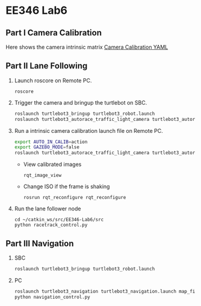 # EE346 Lab6

## Part I Camera Calibration

Here shows the camera intrinsic matrix
[Camera Calibration YAML](src/camera.yaml)

## Part II Lane Following
1. Launch roscore on Remote PC.
    ```
    roscore
    ```
2. Trigger the camera and bringup the turtlebot on SBC.
    ```bash
    roslaunch turtlebot3_bringup turtlebot3_robot.launch
    roslaunch turtlebot3_autorace_traffic_light_camera turtlebot3_autorace_camera_pi.launch
    ```

3. Run a intrinsic camera calibration launch file on Remote PC.
    ```bash
    export AUTO_IN_CALIB=action
    export GAZEBO_MODE=false
    roslaunch turtlebot3_autorace_traffic_light_camera turtlebot3_autorace_intrinsic_camera_calibration.launch
    ```

   - View calibrated images
       ```
       rqt_image_view
       ```

   - Change ISO if the frame is shaking

       ```
       rosrun rqt_reconfigure rqt_reconfigure
       ```

4. Run the lane follower node
    ```
    cd ~/catkin_ws/src/EE346-Lab6/src
    python racetrack_control.py
    ```
## Part III Navigation

1. SBC
    ```bash
    roslaunch turtlebot3_bringup turtlebot3_robot.launch
    ```
2. PC
    ```bash
    roslaunch turtlebot3_navigation turtlebot3_navigation.launch map_file:=$HOME/map_lab.yaml
    python navigation_control.py
    ```
